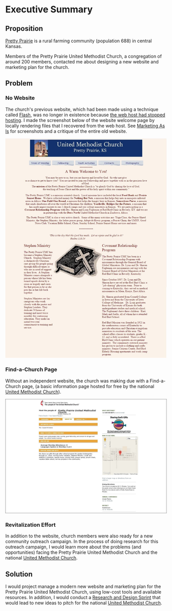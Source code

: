 # Executive Summary

## Proposition
[Pretty Prairie](http://en.wikipedia.org/wiki/Pretty_Prairie,_Kansas) is a rural farming community (population 688) in central Kansas. 

Members of the Pretty Prairie United Methodist Church, a congregation of around 200 members, contacted me about designing a new website and marketing plan for the church. 

## Problem

### No Website
The church's previous website, which had been made using a technique called [Flash](http://en.wikipedia.org/wiki/Adobe_Flash), was no longer in existence because [the web host had stopped hosting](https://kslib.info/1013/Blue-Skyways-Transition). I made the screenshot below of the website welcome page by locally rendering files that I recovered from the web host. See [Marketing As Is](marketing_as_is.md) for screenshots and a critique of the entire old website.

![](marketing-as-is/old-website-welcome-page.jpg)

### Find-a-Church Page

Without an independent website, the church was making due with a Find-a-Church page, (a basic information page hosted for free by the national [United Methodist Church](http://www.umc.org)).

![](marketing-as-is/find-a-church-about-us.jpg)

### Revitalization Effort

In addition to the website, church members were also ready for a new community outreach campaign. In the process of doing research for this outreach campaign, I would learn more about the problems (and opportunities) facing the Pretty Prairie United Methodist Church and the national [United Methodist Church](http://www.umc.org).

## Solution

I would project manage a modern new website and marketing plan for the Pretty Prairie United Methodist Church, using low-cost tools and available resources. In addition, I would conduct a [Research and Design Sprint](research_and_design_sprint.md) that would lead to new ideas to pitch for the national [United Methodist Church](http://www.umc.org).
